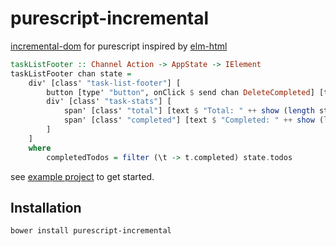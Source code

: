 # purescript-incremental

[incremental-dom](https://github.com/google/incremental-dom) for purescript inspired by [elm-html](https://github.com/evancz/elm-html)

````purescript
taskListFooter :: Channel Action -> AppState -> IElement
taskListFooter chan state =
    div' [class' "task-list-footer"] [
        button [type' "button", onClick $ send chan DeleteCompleted] [text "Remove completed"],
        div' [class' "task-stats"] [
            span' [class' "total"] [text $ "Total: " ++ show (length state.todos)],
            span' [class' "completed"] [text $ "Completed: " ++ show (length completedTodos)]
        ]
    ]
    where
        completedTodos = filter (\t -> t.completed) state.todos
````

see [example project](example) to get started.

## Installation

````
bower install purescript-incremental
````
